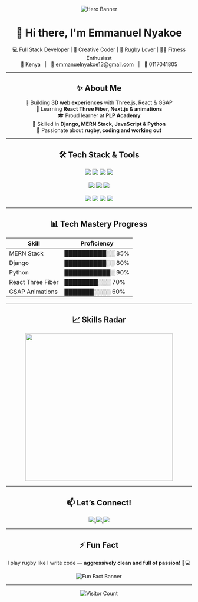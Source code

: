 <!-- README.md -->

<p align="center">
  <img src="https://via.placeholder.com/800x300?text=Full+Stack+Dev+%7C+Rugby+Lover+%7C+Creative+Mind" alt="Hero Banner" />
</p>

<h1 align="center">👋 Hi there, I'm Emmanuel Nyakoe</h1>

<p align="center">
  💻 Full Stack Developer | 🎨 Creative Coder | 🏉 Rugby Lover | 🏋️‍♂️ Fitness Enthusiast <br/>
  📍 Kenya &nbsp; | &nbsp; 📧 <a href="mailto:emmanuelnyakoe13@gmail.com">emmanuelnyakoe13@gmail.com</a> &nbsp; | &nbsp; 📱 0117041805
</p>

---

<h2 align="center">✨ About Me</h2>

<p align="center">
  🔭 Building <b>3D web experiences</b> with Three.js, React & GSAP <br/>
  🌱 Learning <b>React Three Fiber, Next.js & animations</b> <br/>
  🎓 Proud learner at <b>PLP Academy</b> <br/>
  🧠 Skilled in <b>Django, MERN Stack, JavaScript & Python</b> <br/>
  💪 Passionate about <b>rugby, coding and working out</b>
</p>

---

<h2 align="center">🛠 Tech Stack & Tools</h2>

<p align="center">
  <img src="https://img.shields.io/badge/-React-61DAFB?style=for-the-badge&logo=react&logoColor=white" />
  <img src="https://img.shields.io/badge/-Next.js-000000?style=for-the-badge&logo=next.js&logoColor=white" />
  <img src="https://img.shields.io/badge/-Three.js-000000?style=for-the-badge&logo=three.js&logoColor=white" />
  <img src="https://img.shields.io/badge/-Tailwind_CSS-38B2AC?style=for-the-badge&logo=tailwind-css&logoColor=white" />
  <br/><br/>
  <img src="https://img.shields.io/badge/-Django-092E20?style=for-the-badge&logo=django&logoColor=white" />
  <img src="https://img.shields.io/badge/-Node.js-339933?style=for-the-badge&logo=node.js&logoColor=white" />
  <img src="https://img.shields.io/badge/-Express-000000?style=for-the-badge&logo=express&logoColor=white" />
  <br/><br/>
  <img src="https://img.shields.io/badge/-Python-3776AB?style=for-the-badge&logo=python&logoColor=white" />
  <img src="https://img.shields.io/badge/-JavaScript-F7DF1E?style=for-the-badge&logo=javascript&logoColor=black" />
  <img src="https://img.shields.io/badge/-HTML5-E34F26?style=for-the-badge&logo=html5&logoColor=white" />
  <img src="https://img.shields.io/badge/-CSS3-1572B6?style=for-the-badge&logo=css3&logoColor=white" />
</p>

---

<h2 align="center">📊 Tech Mastery Progress</h2>

<p align="center">

| Skill                | Proficiency         |
|---------------------|---------------------|
| MERN Stack           | ██████████░░ 85%    |
| Django               | ██████████░░ 80%    |
| Python               | ███████████░ 90%    |
| React Three Fiber    | ████████░░░ 70%     |
| GSAP Animations      | ███████░░░░ 60%     |

</p>

---

<h2 align="center">📈 Skills Radar</h2>

<p align="center">
  <img src="https://quickchart.io/chart?c={type:'radar',data:{labels:['React','Python','Node','Django','Next.js','Three.js'],datasets:[{label:'Proficiency',data:[85,90,80,80,70,65]}]}}" width="400" />
</p>

---

<h2 align="center">📫 Let’s Connect!</h2>

<p align="center">
  <a href="mailto:emmanuelnyakoe13@gmail.com">
    <img src="https://img.shields.io/badge/-Email-D14836?style=for-the-badge&logo=gmail&logoColor=white" />
  </a>
  <a href="https://www.linkedin.com/in/yourprofile">
    <img src="https://img.shields.io/badge/-LinkedIn-0077B5?style=for-the-badge&logo=linkedin&logoColor=white" />
  </a>
  <a href="https://twitter.com/yourhandle">
    <img src="https://img.shields.io/badge/-Twitter-1DA1F2?style=for-the-badge&logo=twitter&logoColor=white" />
  </a>
</p>

---

<h2 align="center">⚡ Fun Fact</h2>

<p align="center">
  I play rugby like I write code — <b>aggressively clean and full of passion!</b> 🏉💻
</p>

<p align="center">
  <img src="https://via.placeholder.com/700x200?text=Code+%2B+Workout+%2B+Rugby+%3D+Me" alt="Fun Fact Banner" />
</p>

---

<p align="center">
  <img src="https://komarev.com/ghpvc/?username=10974-spec&color=blueviolet" alt="Visitor Count" />
</p>
